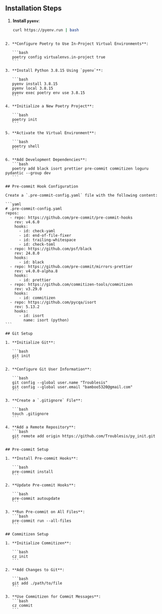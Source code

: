 ## Installation Steps

1. **Install `pyenv`**:
   ```bash
   curl https://pyenv.run | bash
   ```

````

2. **Configure Poetry to Use In-Project Virtual Environments**:

   ```bash
   poetry config virtualenvs.in-project true
   ```

3. **Install Python 3.8.15 Using `pyenv`**:

   ```bash
   pyenv install 3.8.15
   pyenv local 3.8.15
   pyenv exec poetry env use 3.8.15
   ```

4. **Initialize a New Poetry Project**:

   ```bash
   poetry init
   ```

5. **Activate the Virtual Environment**:

   ```bash
   poetry shell
   ```

6. **Add Development Dependencies**:
   ```bash
   poetry add black isort prettier pre-commit commitizen loguru pydantic --group dev
   ```

## Pre-commit Hook Configuration

Create a `.pre-commit-config.yaml` file with the following content:

```yaml
# .pre-commit-config.yaml
repos:
  - repo: https://github.com/pre-commit/pre-commit-hooks
    rev: v4.6.0
    hooks:
      - id: check-yaml
      - id: end-of-file-fixer
      - id: trailing-whitespace
      - id: check-toml
  - repo: https://github.com/psf/black
    rev: 24.8.0
    hooks:
      - id: black
  - repo: https://github.com/pre-commit/mirrors-prettier
    rev: v4.0.0-alpha.8
    hooks:
      - id: prettier
  - repo: https://github.com/commitizen-tools/commitizen
    rev: v3.29.0
    hooks:
      - id: commitizen
  - repo: https://github.com/pycqa/isort
    rev: 5.13.2
    hooks:
      - id: isort
        name: isort (python)
```

## Git Setup

1. **Initialize Git**:

   ```bash
   git init
   ```

2. **Configure Git User Information**:

   ```bash
   git config --global user.name "Troublesis"
   git config --global user.email "bamboo5320@gmail.com"
   ```

3. **Create a `.gitignore` File**:

   ```bash
   touch .gitignore
   ```

4. **Add a Remote Repository**:
   ```bash
   git remote add origin https://github.com/Troublesis/py_init.git
   ```

## Pre-commit Setup

1. **Install Pre-commit Hooks**:

   ```bash
   pre-commit install
   ```

2. **Update Pre-commit Hooks**:

   ```bash
   pre-commit autoupdate
   ```

3. **Run Pre-commit on All Files**:
   ```bash
   pre-commit run --all-files
   ```

## Commitizen Setup

1. **Initialize Commitizen**:

   ```bash
   cz init
   ```

2. **Add Changes to Git**:

   ```bash
   git add ./path/to/file
   ```

3. **Use Commitizen for Commit Messages**:
   ```bash
   cz commit
   ```
````
